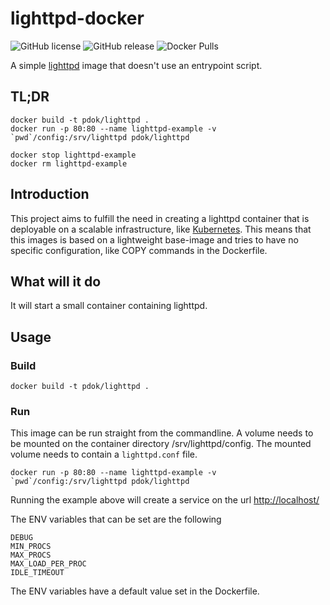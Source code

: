 # lighttpd-docker

![GitHub license](https://img.shields.io/github/license/PDOK/lighttpd-docker.svg)
![GitHub release](https://img.shields.io/github/release/PDOK/lighttpd-docker.svg)
![Docker Pulls](https://img.shields.io/docker/pulls/pdok/lighttpd.svg)



A simple [lighttpd](https://www.lighttpd.net/) image that doesn't use an entrypoint script.

## TL;DR

```docker
docker build -t pdok/lighttpd .
docker run -p 80:80 --name lighttpd-example -v `pwd`/config:/srv/lighttpd pdok/lighttpd

docker stop lighttpd-example
docker rm lighttpd-example
```

## Introduction

This project aims to fulfill the need in creating a lighttpd container that is deployable on a scalable infrastructure, like [Kubernetes](https://kubernetes.io/). This means that this images is based on a lightweight base-image and tries to have no specific configuration, like COPY commands in the Dockerfile.

## What will it do

It will start a small container containing lighttpd.

## Usage

### Build

```docker
docker build -t pdok/lighttpd .
```

### Run

This image can be run straight from the commandline. A volume needs to be mounted on the container directory /srv/lighttpd/config. The mounted volume needs to contain a `lighttpd.conf` file.

```docker
docker run -p 80:80 --name lighttpd-example -v `pwd`/config:/srv/lighttpd pdok/lighttpd
```

Running the example above will create a service on the url <http://localhost/>

The ENV variables that can be set are the following

```env
DEBUG
MIN_PROCS
MAX_PROCS
MAX_LOAD_PER_PROC
IDLE_TIMEOUT
```

The ENV variables have a default value set in the Dockerfile.
